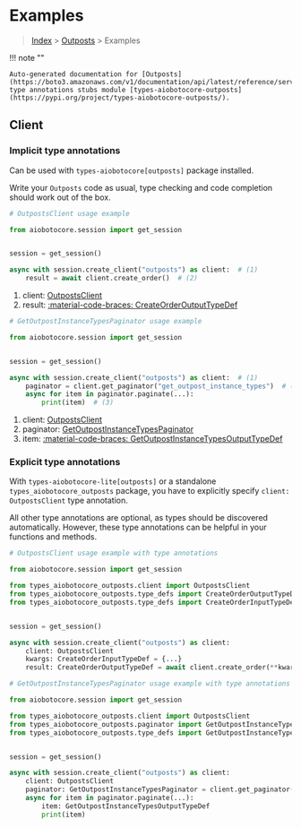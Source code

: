 # Examples

> [Index](../README.md) > [Outposts](./README.md) > Examples

!!! note ""

    Auto-generated documentation for [Outposts](https://boto3.amazonaws.com/v1/documentation/api/latest/reference/services/outposts.html#outposts)
    type annotations stubs module [types-aiobotocore-outposts](https://pypi.org/project/types-aiobotocore-outposts/).

## Client

### Implicit type annotations

Can be used with `types-aiobotocore[outposts]` package installed.

Write your `Outposts` code as usual,
type checking and code completion should work out of the box.



```python
# OutpostsClient usage example

from aiobotocore.session import get_session


session = get_session()

async with session.create_client("outposts") as client:  # (1)
    result = await client.create_order()  # (2)
```

1. client: [OutpostsClient](./client.md)
2. result: [:material-code-braces: CreateOrderOutputTypeDef](./type_defs.md#createorderoutputtypedef) 



```python
# GetOutpostInstanceTypesPaginator usage example

from aiobotocore.session import get_session


session = get_session()

async with session.create_client("outposts") as client:  # (1)
    paginator = client.get_paginator("get_outpost_instance_types")  # (2)
    async for item in paginator.paginate(...):
        print(item)  # (3)
```

1. client: [OutpostsClient](./client.md)
2. paginator: [GetOutpostInstanceTypesPaginator](./paginators.md#getoutpostinstancetypespaginator)
3. item: [:material-code-braces: GetOutpostInstanceTypesOutputTypeDef](./type_defs.md#getoutpostinstancetypesoutputtypedef) 




### Explicit type annotations

With `types-aiobotocore-lite[outposts]`
or a standalone `types_aiobotocore_outposts` package, you have to explicitly specify
`client: OutpostsClient` type annotation.

All other type annotations are optional, as types should be discovered automatically.
However, these type annotations can be helpful in your functions and methods.


```python
# OutpostsClient usage example with type annotations

from aiobotocore.session import get_session

from types_aiobotocore_outposts.client import OutpostsClient
from types_aiobotocore_outposts.type_defs import CreateOrderOutputTypeDef
from types_aiobotocore_outposts.type_defs import CreateOrderInputTypeDef


session = get_session()

async with session.create_client("outposts") as client:
    client: OutpostsClient
    kwargs: CreateOrderInputTypeDef = {...}
    result: CreateOrderOutputTypeDef = await client.create_order(**kwargs)
```



```python
# GetOutpostInstanceTypesPaginator usage example with type annotations

from aiobotocore.session import get_session

from types_aiobotocore_outposts.client import OutpostsClient
from types_aiobotocore_outposts.paginator import GetOutpostInstanceTypesPaginator
from types_aiobotocore_outposts.type_defs import GetOutpostInstanceTypesOutputTypeDef


session = get_session()

async with session.create_client("outposts") as client:
    client: OutpostsClient
    paginator: GetOutpostInstanceTypesPaginator = client.get_paginator("get_outpost_instance_types")
    async for item in paginator.paginate(...):
        item: GetOutpostInstanceTypesOutputTypeDef
        print(item)
```


